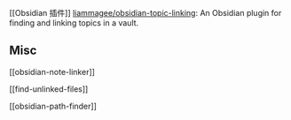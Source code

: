 

[[Obsidian 插件]]
[liammagee/obsidian-topic-linking](https://github.com/liammagee/obsidian-topic-linking): An Obsidian plugin for finding and linking topics in a vault.



## Misc

[[obsidian-note-linker]]

[[find-unlinked-files]]

[[obsidian-path-finder]]




